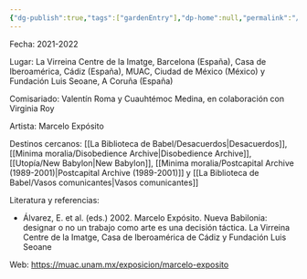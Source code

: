 ```yaml
---
{"dg-publish":true,"tags":["gardenEntry"],"dp-home":null,"permalink":"/Utopía/Nueva Babilonia/","dgPassFrontmatter":true,"created":"2025-03-18T11:49:31.000+01:00","updated":"2025-05-12T16:05:46.428+02:00"}
---
```


Fecha: 2021-2022

Lugar: La Virreina Centre de la Imatge, Barcelona (España), Casa de Iberoamérica, Cádiz (España), MUAC, Ciudad de México (México) y Fundación Luis Seoane, A Coruña (España)

Comisariado: Valentín Roma y Cuauhtémoc Medina, en colaboración con Virginia Roy

Artista: Marcelo Expósito

Destinos cercanos: [[La Biblioteca de Babel/Desacuerdos\|Desacuerdos]], [[Minima moralia/Disobedience Archive\|Disobedience Archive]], [[Utopía/New Babylon\|New Babylon]], [[Minima moralia/Postcapital Archive (1989-2001)\|Postcapital Archive (1989-2001)]] y [[La Biblioteca de Babel/Vasos comunicantes\|Vasos comunicantes]]

Literatura y referencias:
- Álvarez, E. et al. (eds.) 2002. Marcelo Expósito. Nueva Babilonia: designar o no un trabajo como arte es una decisión táctica. La Virreina Centre de la Imatge, Casa de Iberoamérica de Cádiz y Fundación Luis Seoane

Web: https://muac.unam.mx/exposicion/marcelo-exposito